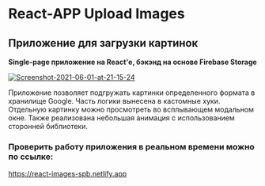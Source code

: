 # React-APP Upload Images

## Приложение для загрузки картинок

**Single-page приложение на React'е, бэкэнд на основе Firebase Storage**

<a href="https://ibb.co/6NyTDwf"><img src="https://i.ibb.co/6NyTDwf/Screenshot-2021-06-01-at-21-15-24.png" alt="Screenshot-2021-06-01-at-21-15-24" border="0"></a>

Приложение позволяет подгружать картинки определенного формата в хранилище Google. Часть логики вынесена в кастомные хуки. Отдельную картинку можно просмотреть во всплывающем модальном окне. Также реализована небольшая анимация с использованием сторонней библиотеки. 

### Проверить работу приложения в реальном времени можно по ссылке:
https://react-images-spb.netlify.app

